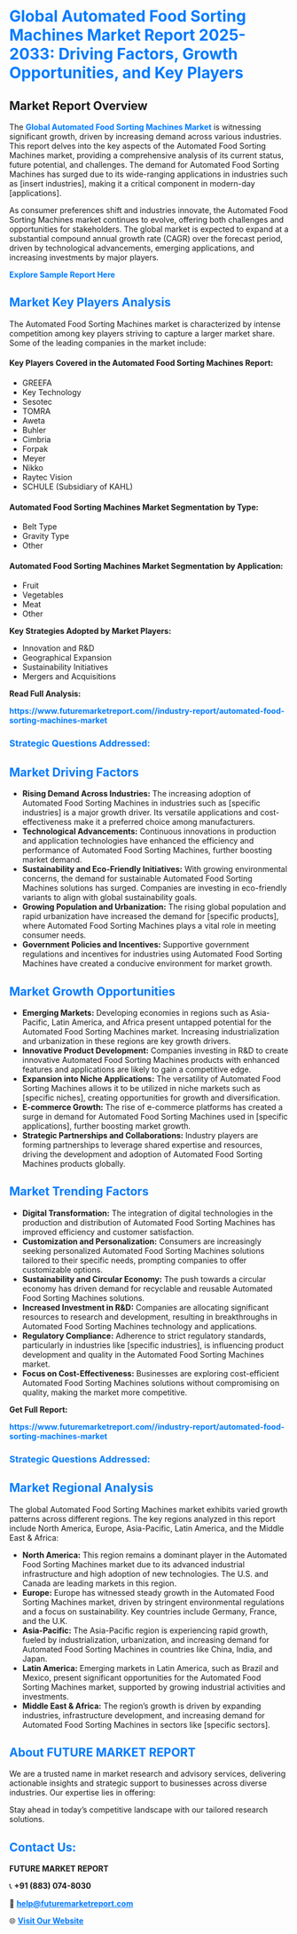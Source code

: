 <h1 style="color: #007BFF;">Global Automated Food Sorting Machines Market Report 2025-2033: Driving Factors, Growth Opportunities, and Key Players</h1>

<section id="overview">
<h2>Market Report Overview</h2>
<p>The <a href="https://www.futuremarketreport.com//industry-report/automated-food-sorting-machines-market" style="color: #007BFF; text-decoration: none;"><strong>Global Automated Food Sorting Machines Market</strong></a> is witnessing significant growth, driven by increasing demand across various industries. This report delves into the key aspects of the Automated Food Sorting Machines market, providing a comprehensive analysis of its current status, future potential, and challenges. The demand for Automated Food Sorting Machines has surged due to its wide-ranging applications in industries such as [insert industries], making it a critical component in modern-day [applications].</p>
<p>As consumer preferences shift and industries innovate, the Automated Food Sorting Machines market continues to evolve, offering both challenges and opportunities for stakeholders. The global market is expected to expand at a substantial compound annual growth rate (CAGR) over the forecast period, driven by technological advancements, emerging applications, and increasing investments by major players.</p>
</section>

<section id="overview">
<p><a href="https://www.futuremarketreport.com//request-sample/reportId=85371" style="color: #007BFF; text-decoration: none;"><strong>Explore Sample Report Here</strong></a></p>
</section>

<section id="key-players">
<h2 style="color: #007BFF;">Market Key Players Analysis</h2>
<p>The Automated Food Sorting Machines market is characterized by intense competition among key players striving to capture a larger market share. Some of the leading companies in the market include:</p>
<h4>Key Players Covered in the Automated Food Sorting Machines Report:</h4>
<ul><li>GREEFA</li><li>Key Technology</li><li>Sesotec</li><li>TOMRA</li><li>Aweta</li><li>Buhler</li><li>Cimbria</li><li>Forpak</li><li>Meyer</li><li>Nikko</li><li>Raytec Vision</li><li>SCHULE (Subsidiary of KAHL)</li></ul>
<h4>Automated Food Sorting Machines Market Segmentation by Type:</h4>
<ul><li>Belt Type</li><li>Gravity Type</li><li>Other</li></ul>

<h4>Automated Food Sorting Machines Market Segmentation by Application:</h4>
<ul><li>Fruit</li><li>Vegetables</li><li>Meat</li><li>Other</li></ul>
<p><strong>Key Strategies Adopted by Market Players:</strong></p>
<ul>
<li>Innovation and R&D</li>
<li>Geographical Expansion</li>
<li>Sustainability Initiatives</li>
<li>Mergers and Acquisitions</li>
</ul>
</section>

<section>
<p><strong>Read Full Analysis: </strong></p><a href="https://www.futuremarketreport.com//industry-report/automated-food-sorting-machines-market" style="color: #007BFF; text-decoration: none;"><strong>https://www.futuremarketreport.com//industry-report/automated-food-sorting-machines-market</strong></a>
<h3 style="color: #007BFF;">Strategic Questions Addressed:</h3>
</section>

<section id="driving-factors">
<h2 style="color: #007BFF;">Market Driving Factors</h2>
<ul>
<li><strong>Rising Demand Across Industries:</strong> The increasing adoption of Automated Food Sorting Machines in industries such as [specific industries] is a major growth driver. Its versatile applications and cost-effectiveness make it a preferred choice among manufacturers.</li>
<li><strong>Technological Advancements:</strong> Continuous innovations in production and application technologies have enhanced the efficiency and performance of Automated Food Sorting Machines, further boosting market demand.</li>
<li><strong>Sustainability and Eco-Friendly Initiatives:</strong> With growing environmental concerns, the demand for sustainable Automated Food Sorting Machines solutions has surged. Companies are investing in eco-friendly variants to align with global sustainability goals.</li>
<li><strong>Growing Population and Urbanization:</strong> The rising global population and rapid urbanization have increased the demand for [specific products], where Automated Food Sorting Machines plays a vital role in meeting consumer needs.</li>
<li><strong>Government Policies and Incentives:</strong> Supportive government regulations and incentives for industries using Automated Food Sorting Machines have created a conducive environment for market growth.</li>
</ul>
</section>

<section id="growth-opportunities">
<h2 style="color: #007BFF;">Market Growth Opportunities</h2>
<ul>
<li><strong>Emerging Markets:</strong> Developing economies in regions such as Asia-Pacific, Latin America, and Africa present untapped potential for the Automated Food Sorting Machines market. Increasing industrialization and urbanization in these regions are key growth drivers.</li>
<li><strong>Innovative Product Development:</strong> Companies investing in R&D to create innovative Automated Food Sorting Machines products with enhanced features and applications are likely to gain a competitive edge.</li>
<li><strong>Expansion into Niche Applications:</strong> The versatility of Automated Food Sorting Machines allows it to be utilized in niche markets such as [specific niches], creating opportunities for growth and diversification.</li>
<li><strong>E-commerce Growth:</strong> The rise of e-commerce platforms has created a surge in demand for Automated Food Sorting Machines used in [specific applications], further boosting market growth.</li>
<li><strong>Strategic Partnerships and Collaborations:</strong> Industry players are forming partnerships to leverage shared expertise and resources, driving the development and adoption of Automated Food Sorting Machines products globally.</li>
</ul>
</section>

<section id="trending-factors">
<h2 style="color: #007BFF;">Market Trending Factors</h2>
<ul>
<li><strong>Digital Transformation:</strong> The integration of digital technologies in the production and distribution of Automated Food Sorting Machines has improved efficiency and customer satisfaction.</li>
<li><strong>Customization and Personalization:</strong> Consumers are increasingly seeking personalized Automated Food Sorting Machines solutions tailored to their specific needs, prompting companies to offer customizable options.</li>
<li><strong>Sustainability and Circular Economy:</strong> The push towards a circular economy has driven demand for recyclable and reusable Automated Food Sorting Machines solutions.</li>
<li><strong>Increased Investment in R&D:</strong> Companies are allocating significant resources to research and development, resulting in breakthroughs in Automated Food Sorting Machines technology and applications.</li>
<li><strong>Regulatory Compliance:</strong> Adherence to strict regulatory standards, particularly in industries like [specific industries], is influencing product development and quality in the Automated Food Sorting Machines market.</li>
<li><strong>Focus on Cost-Effectiveness:</strong> Businesses are exploring cost-efficient Automated Food Sorting Machines solutions without compromising on quality, making the market more competitive.</li>
</ul>
</section>

<section>
<p><strong>Get Full Report: </strong></p><a href="https://www.futuremarketreport.com//industry-report/automated-food-sorting-machines-market" style="color: #007BFF; text-decoration: none;"><strong>https://www.futuremarketreport.com//industry-report/automated-food-sorting-machines-market</strong></a>
<h3 style="color: #007BFF;">Strategic Questions Addressed:</h3>
</section>


<section id="regional-analysis">
<h2 style="color: #007BFF;">Market Regional Analysis</h2>
<p>The global Automated Food Sorting Machines market exhibits varied growth patterns across different regions. The key regions analyzed in this report include North America, Europe, Asia-Pacific, Latin America, and the Middle East & Africa:</p>
<ul>
<li><strong>North America:</strong> This region remains a dominant player in the Automated Food Sorting Machines market due to its advanced industrial infrastructure and high adoption of new technologies. The U.S. and Canada are leading markets in this region.</li>
<li><strong>Europe:</strong> Europe has witnessed steady growth in the Automated Food Sorting Machines market, driven by stringent environmental regulations and a focus on sustainability. Key countries include Germany, France, and the U.K.</li>
<li><strong>Asia-Pacific:</strong> The Asia-Pacific region is experiencing rapid growth, fueled by industrialization, urbanization, and increasing demand for Automated Food Sorting Machines in countries like China, India, and Japan.</li>
<li><strong>Latin America:</strong> Emerging markets in Latin America, such as Brazil and Mexico, present significant opportunities for the Automated Food Sorting Machines market, supported by growing industrial activities and investments.</li>
<li><strong>Middle East & Africa:</strong> The region’s growth is driven by expanding industries, infrastructure development, and increasing demand for Automated Food Sorting Machines in sectors like [specific sectors].</li>
</ul>
</section>

<footer>
<h2 style="color: #007BFF;">About FUTURE MARKET REPORT</h2>
<p>We are a trusted name in market research and advisory services, delivering actionable insights and strategic support to businesses across diverse industries. Our expertise lies in offering:</p>

<p>Stay ahead in today’s competitive landscape with our tailored research solutions.</p>

<h2 style="color: #007BFF;">Contact Us:</h2>
<p><strong>FUTURE MARKET REPORT</strong></p>
<p>📞 <strong>+91 (883) 074-8030</strong></p>
<p>📧 <strong><a href="mailto:help@futuremarketreport.com" style="color: #007BFF;">help@futuremarketreport.com</a></strong></p>
<p>🌐 <strong><a href="https://www.futuremarketreport.com/" style="color: #007BFF;">Visit Our Website</a></strong></p>
</footer>